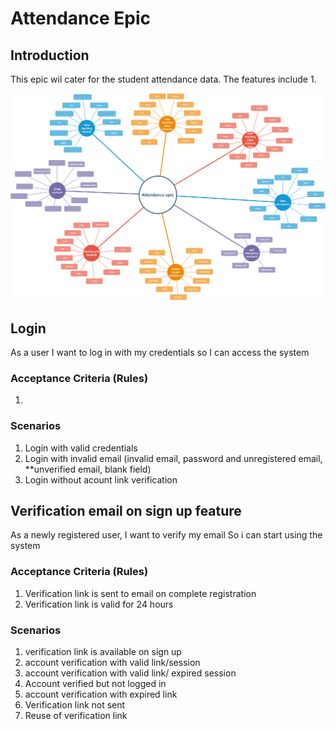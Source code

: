# Attendance Epic
## Introduction
This epic wil cater for the student attendance data.  The features include
1. 

![Authentication module](attendance.PNG)
<!-- ![Authentication module](../../karate/k01.PNG) -->


## Login

As a user 
I want to log in with my credentials 
so I can access the system


### Acceptance Criteria (Rules)

1. 

### Scenarios
1. Login with valid credentials
2. Login with invalid email (invalid email, password and unregistered email, **unverified email, blank field)
3. Login without acount link verification

## Verification email on sign up feature

As a newly registered user,
I want to verify my email 
So i can start using the system

### Acceptance Criteria (Rules)
1. Verification link is sent to email on complete registration
2. Verification link is valid for 24 hours

### Scenarios
1. verification link is available on sign up
2. account verification with valid link/session
3. account verification with valid link/ expired session
4. Account verified but not logged in
5. account verification with expired link
6. Verification link not sent
7. Reuse of verification link

